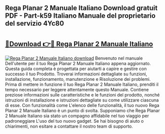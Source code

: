 ## Rega Planar 2 Manuale Italiano Download gratuit PDF - Part-k59 Italiano Manuale del proprietario del servizio 4Yc80

# <h2><a href="http://dfggju.blite.top/?on=Rega+Planar+2+Manuale+Italiano">🔗Download 👉🔴 Rega Planar 2 Manuale Italiano</a></h2>

[![Rega Planar 2 Manuale Italiano download](https://i.imgur.com/lujVjoI.png)](http://dfggju.blite.top/?on=Rega+Planar+2+Manuale+Italiano)
Benvenuto nel manuale Dell'utente per il tuo Rega Planar 2 Manuale Italiano appena aggiornato. Questa guida completa è progettata per aiutarti a capire e gestire con successo il tuo Prodotto. Troverai informazioni dettagliate su funzioni, installazione, funzionamento, manutenzione e Risoluzione dei problemi. Prima di mettere in funzione il tuo Rega Planar 2 Manuale Italiano, prenditi il tempo necessario per leggere attentamente questo Manuale. Contiene preziose informazioni sulle caratteristiche e le funzioni del prodotto, nonché istruzioni di installazione e istruzioni dettagliate su come utilizzare ciascuna di esse. Con funzionalità come L'elenco delle funzionalità, il tuo nuovo Rega Planar 2 Manuale Italiano è un punto di svolta. Supponiamo che Rega Planar 2 Manuale Italiano sia stato un compagno affidabile nel tuo viaggio per padroneggiare L'uso del tuo nuovo gadget. Se hai bisogno di aiuto o chiarimenti, non esitare a contattare il nostro team di supporto.

